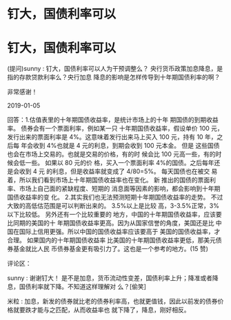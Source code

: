 # 钉大，国债利率可以

# 钉大，国债利率可以

(提问)sunny : 钉大，国债利率可以人为干预调整么？ 央行货币政策加息降息，是指的存款贷款利率么？央行加息 降息的影响是怎样传导到十年期国债利率的啊？

非常感谢！

2019-01-05

回答：1.估值表里的十年期国债收益率，是统计市场上的十年 期国债的到期收益率。 债券会有一个票面利率，例如某一只 十年期国债收益率，假设单价 100 元，发行出来的票面利率是 4%。这意味着发行出来马上买入 100 元，持有 10 年，之后每 年会收到 4%也就是 4 元的利息，到期会收到 100 元本金。 但是 这些国债也会在市场上交易的。也就是交易的价格，有的时 候会比 100 元高一些，有的时候会低一些。 如果以 80 元的价 格，买入一个票面利率 4%的国债。之后每年还是会收到 4 元 的利息，但是收益率就变成了 4/80=5%。 每天国债也在被交 易着，所以我们看到市场上十年期国债收益率也在变化。 新 推出的国债的票面利率、市场上自己面的紧缺程度、短期的 消息面等因素的影响，都会影响到十年期国债收益率的变 化。 2.其实我们也无法预测短期十年期国债收益率的走势。 不过大致的高低估范围是可以判断出来的。 3.5%以上是比较 高，3-3.5%正常，3%以下比较低。 另外还有一个比较重要的 地方，中国的十年期国债收益率，应该要比同期的美国的十 年期国债收益率更高。因为从国家信誉的角度，美国还是比 中国在国际上信用更强。所以中国的国债收益率应该要高于 美国的国债收益率，才合理。 如果国内的十年期国债收益率 比美国的十年期国债收益率更低，那美元债券基金就比人民 币债券基金更有吸引力了。这也是一个参考的地方。(15 赞)

评论区：

sunny : 谢谢钉大！ 是不是加息，货币流动性变差，国债利率上升；降准或者降息，国债利率就下降。不知道这样理解对 么？[偷笑]

米粒 : 加息，新发的债券就比老的债券利率高，也就更值钱，因此以前发的债券价格就要跌才能与之匹配，从而收益率也 就下降了，降息，刚好相反。